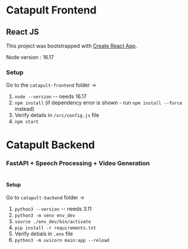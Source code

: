 # Catapult Frontend

## React JS
This project was bootstrapped with [Create React App](https://github.com/facebook/create-react-app).

Node version : 16.17

### Setup

Go to the `catapult-frontend` folder -> 

1. `node --version` -- needs 16.17 
2. `npm install`
(if dependency error is shown  - run `npm install --force` instead)
3. Verify details in `/src/config.js` file 
4. `npm start`

# Catapult Backend 
### FastAPI + Speech Processing + Video Generation

#

#### Setup

Go to `catapult-backend` folder ->

1. `python3 --version` -- needs 3.11
2. `python3 -m venv env_dev`
3. `source ./env_dev/bin/activate`
4. `pip install -r requirements.txt`
4. Verify detials in `.env` file
5. `python3 -m uvicorn main:app --reload`


